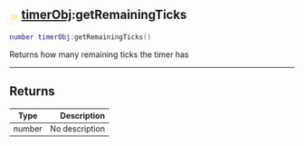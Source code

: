 ## ![shared](../../.gitbook/assets/shared.png) [timerObj](timerobj):getRemainingTicks

```lua
number timerObj:getRemainingTicks()
```

Returns how many remaining ticks the timer has

------
## Returns

| Type   | Description |
| ------ | ----------: |
| number | No description |

